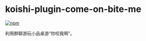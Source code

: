 # koishi-plugin-come-on-bite-me

[![npm](https://img.shields.io/npm/v/koishi-plugin-come-on-bite-me?style=flat-square)](https://www.npmjs.com/package/koishi-plugin-come-on-bite-me)

利用群聊游玩小品桌游“你咬我啊”。
